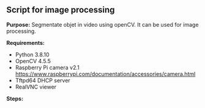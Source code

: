 ## Script for image processing

**Purpose:**
Segmentate objet in video using openCV. It can be used for image processing.

**Requirements:**
* Python 3.8.10
* OpenCV 4.5.5
* Raspberry Pi camera v2.1 https://www.raspberrypi.com/documentation/accessories/camera.html
* Tftpd64 DHCP server
* RealVNC viewer

**Steps:**
